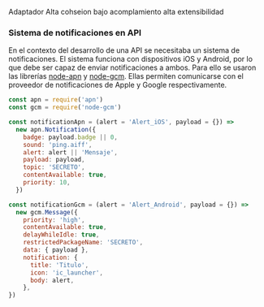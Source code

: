 Adaptador
Alta cohseion
bajo acomplamiento
alta extensibilidad

### Sistema de notificaciones en API

En el contexto del desarrollo de una API se necesitaba un sistema de notificaciones.
El sistema funciona con dispositivos iOS y Android, por lo que debe ser capaz de enviar notificaciones a ambos.
Para ello se usaron las librerías [node-apn](https://github.com/node-apn/node-apn) y [node-gcm](https://github.com/ToothlessGear/node-gcm).
Ellas permiten comunicarse con el proveedor de notificaciones de Apple y Google respectivamente.



```js
const apn = require('apn')
const gcm = require('node-gcm')

const notificationApn = (alert = 'Alert_iOS', payload = {}) =>
  new apn.Notification({
    badge: payload.badge || 0,
    sound: 'ping.aiff',
    alert: alert || 'Mensaje',
    payload: payload,
    topic: 'SECRETO',
    contentAvailable: true,
    priority: 10,
  })

const notificationGcm = (alert = 'Alert_Android', payload = {}) =>
  new gcm.Message({
    priority: 'high',
    contentAvailable: true,
    delayWhileIdle: true,
    restrictedPackageName: 'SECRETO',
    data: { payload },
    notification: {
      title: 'Titulo',
      icon: 'ic_launcher',
      body: alert,
    },
})
```
